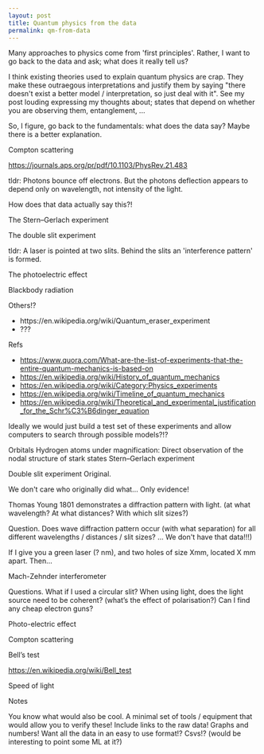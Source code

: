 ```yaml
---
layout: post
title: Quantum physics from the data
permalink: qm-from-data
---
```


Many approaches to physics come from 'first principles'.
Rather, I want to go back to the data and ask; what does it really tell us?


I think existing theories used to explain quantum physics are crap. They make these outraegous interpretations and justify them by saying "there doesn't exist a better model / interpretation, so just deal with it". See my post louding expressing my thoughts about; states that depend on whether you are observing them,  entanglement, ...



So, I figure, go back to the fundamentals: what does the data say? Maybe there is a better explanation.



Compton scattering



https://journals.aps.org/pr/pdf/10.1103/PhysRev.21.483



tldr: Photons bounce off electrons. But the photons deflection appears to depend only on wavelength, not intensity of the light.



How does that data actually say this?!



The Stern–Gerlach experiment







The double slit experiment



tldr: A laser is pointed at two slits. Behind the slits an 'interference pattern' is formed.



The photoelectric effect







Blackbody radiation







Others!?

<ul><li>https://en.wikipedia.org/wiki/Quantum_eraser_experiment</li><li>???</li></ul>


Refs

- https://www.quora.com/What-are-the-list-of-experiments-that-the-entire-quantum-mechanics-is-based-on
- https://en.wikipedia.org/wiki/History_of_quantum_mechanics
- https://en.wikipedia.org/wiki/Category:Physics_experiments
- https://en.wikipedia.org/wiki/Timeline_of_quantum_mechanics
- https://en.wikipedia.org/wiki/Theoretical_and_experimental_justification_for_the_Schr%C3%B6dinger_equation

Ideally we would just build a test set of these experiments and allow computers to search through possible models?!?


Orbitals
Hydrogen atoms under magnification: Direct observation of the nodal structure of stark states
Stern–Gerlach experiment



Double slit experiment
Original. 

We don't care who originally did what… Only evidence!

Thomas Young 1801 demonstrates a diffraction pattern with light. (at what wavelength? At what distances? With which slit sizes?)

Question. Does wave diffraction pattern occur (with what separation) for all different wavelengths / distances / slit sizes? … We don't have that data!!!) 

If I give you a green laser (? nm), and two holes of size Xmm, located X mm apart.
Then…


Mach-Zehnder interferometer


Questions.
What if I used a circular slit?
When using light, does the light source need to be coherent? (what’s the effect of polarisation?)
Can I find any cheap electron guns?

Photo-electric effect


Compton scattering


Bell’s test

https://en.wikipedia.org/wiki/Bell_test



Speed of light




Notes

You know what would also be cool. A minimal set of tools / equipment that would allow you to verify these!
Include links to the raw data! Graphs and numbers!
Want all the data in an easy to use format!? Csvs!? (would be interesting to point some ML at it?)
